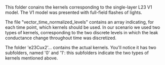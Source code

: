 This folder conains the kernels corresponding to the single-layer L23 V1 model. The V1 model was presented with full-field flashes of lights. 

The file "vector_time_normalized_levels" contains an array indicating, for each time point, which kernels should be used. In our scenario we used two types of kernels, corresponding to the two discrete levels in which the leak conductance change throughout time was discretized. 

The folder 'e23Cux2'... contains the actual kernels. You'll notice it has two subfolders, named '0' and '1': this subfolders indicate the two types of kernels mentioned above. 
